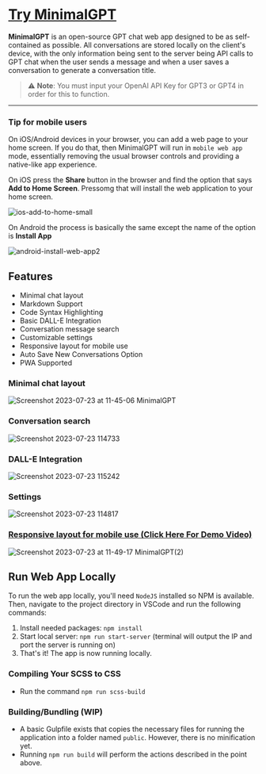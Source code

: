 # [Try MinimalGPT](https://minimalgpt.app/)

**MinimalGPT** is an open-source GPT chat web app designed to be as self-contained as possible. All conversations are stored locally on the client's device, with the only information being sent to the server being API calls to GPT chat when the user sends a message and when a user saves a conversation to generate a conversation title.

> ⚠️ **Note**: You must input your OpenAI API Key for GPT3 or GPT4 in order for this to function.

---

### Tip for mobile users

On iOS/Android devices in your browser, you can add a web page to your home screen. If you do that, then MinimalGPT will run in `mobile web app` mode, essentially removing the usual browser controls and providing a native-like app experience.

On iOS press the **Share** button in the browser and find the option that says **Add to Home Screen**. Pressomg that will install the web application to your home screen.

![ios-add-to-home-small](https://user-images.githubusercontent.com/2380471/235267080-d69a2a46-50fa-4acf-b36b-da10b5d439d1.jpg)

On Android the process is basically the same except the name of the option is **Install App**

![android-install-web-app2](https://github.com/fingerthief/minimal-gpt/assets/2380471/cfd51a6a-5a03-4ff0-851a-c20c0565a89d)

## Features

- Minimal chat layout
- Markdown Support
- Code Syntax Highlighting
- Basic DALL-E Integration
- Conversation message search
- Customizable settings
- Responsive layout for mobile use
- Auto Save New Conversations Option
- PWA Supported

### Minimal chat layout

![Screenshot 2023-07-23 at 11-45-06 MinimalGPT](https://github.com/fingerthief/minimal-gpt/assets/2380471/f9ef7f23-2e20-4939-933b-855ae2e44502)

### Conversation search

![Screenshot 2023-07-23 114733](https://github.com/fingerthief/minimal-gpt/assets/2380471/27b23efd-b93a-417c-b8a3-929378c49908)

### DALL-E Integration

![Screenshot 2023-07-23 115242](https://github.com/fingerthief/minimal-gpt/assets/2380471/4231d9aa-771a-481f-b3f3-b6e4b9879d8e)

### Settings

![Screenshot 2023-07-23 114817](https://github.com/fingerthief/minimal-gpt/assets/2380471/db0e8a09-3396-4046-acc0-bd42ad1bc8a9)

### [Responsive layout for mobile use (Click Here For Demo Video)](https://www.youtube.com/shorts/pUSd8ENeh0g)

![Screenshot 2023-07-23 at 11-49-17 MinimalGPT(2)](https://github.com/fingerthief/minimal-gpt/assets/2380471/b9321624-0f50-474e-8c42-e6ac73a0a349)

## Run Web App Locally

To run the web app locally, you'll need `NodeJS` installed so NPM is available. Then, navigate to the project directory in VSCode and run the following commands:

1. Install needed packages: `npm install`
2. Start local server: `npm run start-server` (terminal will output the IP and port the server is running on)
3. That's it! The app is now running locally.

### Compiling Your SCSS to CSS

- Run the command `npm run scss-build`

### Building/Bundling (WIP)

- A basic Gulpfile exists that copies the necessary files for running the application into a folder named `public`. However, there is no minification yet.
- Running `npm run build` will perform the actions described in the point above.
